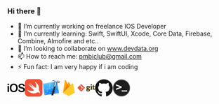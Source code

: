 ### Hi there 👋
- 🔭 I’m currently working on freelance IOS Developer
- 🌱 I’m currently learning: Swift, SwiftUI, Xcode, Core Data, Firebase, Combine, Almofire and etc..
- 👯 I’m looking to collaborate on www.devdata.org
- 📫 How to reach me: pmbiclub@gmail.com
- ⚡ Fun fact: I am very happy if i am coding


<img align="left" alt="IOS" height="40px" src="https://github.com/DevDataOrg/DevDataOrg/blob/main/ios.png?raw=true" />
<img align="left" alt="Swift" height="40px" src="https://github.com/DevDataOrg/DevDataOrg/blob/main/swift.png?raw=true" />
<img align="left" alt="Xcode" height="40px" src="https://github.com/DevDataOrg/DevDataOrg/blob/main/xcode.png?raw=true" />
<img align="left" alt="Firebase" height="40px" src="https://github.com/DevDataOrg/DevDataOrg/blob/main/firebase.png?raw=true" />
<img align="left" alt="Git" height="40px" src="https://github.com/DevDataOrg/DevDataOrg/blob/main/git.png?raw=true" />
<img align="left" alt="GitHub" height="40px" src="https://github.com/DevDataOrg/DevDataOrg/blob/main/github.png?raw=true" />
<img align="left" alt="Terminal" height="40px" src="https://github.com/DevDataOrg/DevDataOrg/blob/main/terminal.png?raw=true" />






<!--
**DevDataOrg/DevDataOrg** is a ✨ _special_ ✨ repository because its `README.md` (this file) appears on your GitHub profile.

Here are some ideas to get you started:

- 🔭 I’m currently working on freelance IOS Developer
- 🌱 I’m currently learning Swift, SwiftUI, Xcode, Core Data, Firebase, Combine, Almofire and etc..
- 👯 I’m looking to collaborate on www.devdata.org
- 🤔 I’m looking for help with more project
- 💬 Ask me about Swift and etc
- 📫 How to reach me: pmbiclub@gmail.com
- 😄 Pronouns: #Swift 
- ⚡ Fun fact: I am very happy if i am coding
-->

